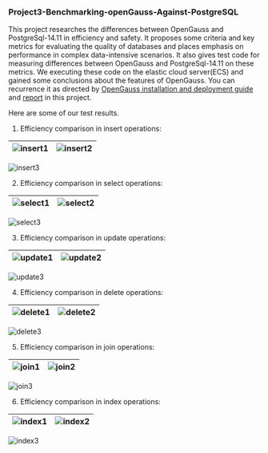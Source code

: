 ### Project3-Benchmarking-openGauss-Against-PostgreSQL

This project researches the differences between OpenGauss and PostgreSql-14.11 in efficiency and safety. It proposes some criteria and key metrics for evaluating the quality of databases and places emphasis on performance in complex data-intensive scenarios. It also gives test code for measuring differences between OpenGauss and PostgreSql-14.11 on these metrics. We executing these code on the elastic cloud server(ECS) and gained some conclusions about the features of OpenGauss. You can recurrence it as directed by [OpenGauss installation and deployment guide](OpenGauss_installation_and_deployment_guide.docx) and [report](report.pdf) in this project.

Here are some of our test results.

1. Efficiency comparison in insert operations:

![insert1](assets/efficiency%20diagram/insert/insert1.png) | ![insert2](assets/efficiency%20diagram/insert/insert2.png)
---|---

![insert3](assets/efficiency%20diagram/insert/insert3.png)

2. Efficiency comparison in select operations:

![select1](assets/efficiency%20diagram/select/select1.png) | ![select2](assets/efficiency%20diagram/select/select2.png)
---|---

![select3](assets/efficiency%20diagram/select/select3.png)

3. Efficiency comparison in update operations:

![update1](assets/efficiency%20diagram/update/update1.png) | ![update2](assets/efficiency%20diagram/update/update2.png)
---|---

![update3](assets/efficiency%20diagram/update/update3.png)

4. Efficiency comparison in delete operations:

![delete1](assets/efficiency%20diagram/delete/delete1.png) | ![delete2](assets/efficiency%20diagram/delete/delete2.png)
---|---

![delete3](assets/efficiency%20diagram/delete/delete3.png)

5. Efficiency comparison in join operations:

![join1](assets/efficiency%20diagram/join/join1.png) | ![join2](assets/efficiency%20diagram/join/join2.png)
---|---

![join3](assets/efficiency%20diagram/join/join3.png)

6. Efficiency comparison in index operations:

![index1](assets/efficiency%20diagram/index/index1.png) | ![index2](assets/efficiency%20diagram/index/index2.png)
---|---

![index3](assets/efficiency%20diagram/index/index3.png)